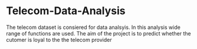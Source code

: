 # Telecom-Data-Analysis
The telecom dataset is consiered for data analsyis. In this analysis wide range of functions are used. The aim of the project is to predict whether the cutomer is loyal to the the telecom provider
